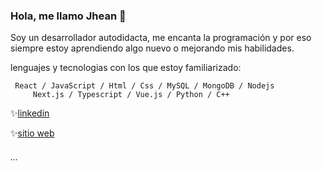 ### Hola, me llamo Jhean 👋

Soy un desarrollador autodidacta, me encanta la programación y por eso siempre estoy aprendiendo algo nuevo o mejorando mis habilidades.

lenguajes y tecnologias con los que estoy familiarizado:

	 React / JavaScript / Html / Css / MySQL / MongoDB / Nodejs 
         Next.js / Typescript / Vue.js / Python / C++ 
	   
	

  ✨[linkedin](https://www.linkedin.com/in/jhean-undifined/)
    
  ✨[sitio web](https://myportfolio003.netlify.app/)


###### ...
